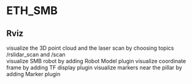 # ETH_SMB
## Rviz
visualize the 3D point cloud and the laser scan by choosing topics /rslidar_scan and /scan  
visualize SMB robot by adding Robot Model plugin
visualize coordinate frame by adding TF display plugin
visualize markers near the pillar by adding Marker plugin

